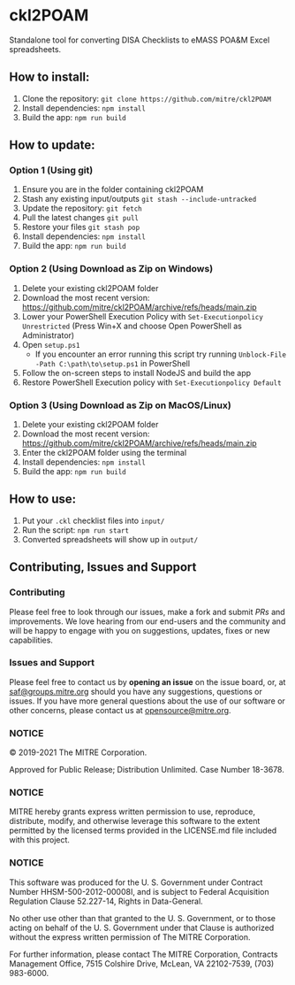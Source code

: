 # ckl2POAM
Standalone tool for converting DISA Checklists to eMASS POA&M Excel spreadsheets.

## How to install:
1. Clone the repository: `git clone https://github.com/mitre/ckl2POAM`
2. Install dependencies: `npm install`
3. Build the app: `npm run build`

## How to update:

### Option 1 (Using git)
1. Ensure you are in the folder containing ckl2POAM
2. Stash any existing input/outputs `git stash --include-untracked`
3. Update the repository: `git fetch`
4. Pull the latest changes `git pull`
5. Restore your files `git stash pop`
6. Install dependencies: `npm install`
7. Build the app: `npm run build`

### Option 2 (Using Download as Zip on Windows)
1. Delete your existing ckl2POAM folder
2. Download the most recent version: https://github.com/mitre/ckl2POAM/archive/refs/heads/main.zip
2. Lower your PowerShell Execution Policy with `Set-Executionpolicy Unrestricted` (Press Win+X and choose Open PowerShell as Administrator)
3. Open `setup.ps1` 
   - If you encounter an error running this script try running `Unblock-File -Path C:\path\to\setup.ps1` in PowerShell
4. Follow the on-screen steps to install NodeJS and build the app
5. Restore PowerShell Execution policy with `Set-Executionpolicy Default`

### Option 3 (Using Download as Zip on MacOS/Linux)
1. Delete your existing ckl2POAM folder
2. Download the most recent version: https://github.com/mitre/ckl2POAM/archive/refs/heads/main.zip
3. Enter the ckl2POAM folder using the terminal
4. Install dependencies: `npm install`
5. Build the app: `npm run build`

## How to use:
1. Put your `.ckl` checklist files into `input/`
2. Run the script: `npm run start`
3. Converted spreadsheets will show up in `output/`

## Contributing, Issues and Support

### Contributing

Please feel free to look through our issues, make a fork and submit _PRs_ and improvements. We love hearing from our end-users and the community and will be happy to engage with you on suggestions, updates, fixes or new capabilities.

### Issues and Support

Please feel free to contact us by **opening an issue** on the issue board, or, at [saf@groups.mitre.org](mailto:saf@groups.mitre.org) should you have any suggestions, questions or issues. If you have more general questions about the use of our software or other concerns, please contact us at [opensource@mitre.org](mailto:opensource@mitre.org).

### NOTICE

© 2019-2021 The MITRE Corporation.

Approved for Public Release; Distribution Unlimited. Case Number 18-3678.

### NOTICE

MITRE hereby grants express written permission to use, reproduce, distribute, modify, and otherwise leverage this software to the extent permitted by the licensed terms provided in the LICENSE.md file included with this project.

### NOTICE

This software was produced for the U. S. Government under Contract Number HHSM-500-2012-00008I, and is subject to Federal Acquisition Regulation Clause 52.227-14, Rights in Data-General.

No other use other than that granted to the U. S. Government, or to those acting on behalf of the U. S. Government under that Clause is authorized without the express written permission of The MITRE Corporation.

For further information, please contact The MITRE Corporation, Contracts Management Office, 7515 Colshire Drive, McLean, VA 22102-7539, (703) 983-6000.
